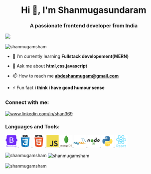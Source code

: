 <h1 align="center">Hi 👋, I'm Shanmugasundaram</h1>
<h3 align="center">A passionate frontend developer from India</h3>
<img src="https://res.cloudinary.com/ddjjx7t57/image/upload/v1705662842/Blue_And_Green_Professional_Technology_LinkedIn_Banner_4_wdiyvt.jpg"/>

<p align="left"> <img src="https://komarev.com/ghpvc/?username=shanmugamsham&label=Profile%20views&color=0e75b6&style=flat" alt="shanmugamsham" /> </p>

- 🌱 I’m currently learning **Fullstack developement(MERN)**

- 💬 Ask me about **html,css,javascript**

- 📫 How to reach me **abdeshanmugam@gmail.com**

- ⚡ Fun fact **i think i have good humour sense**

<h3 align="left">Connect with me:</h3>
<p align="left">
<a href="https://linkedin.com/in/www.linkedin.com/in/shan369" target="blank"><img align="center" src="https://raw.githubusercontent.com/rahuldkjain/github-profile-readme-generator/master/src/images/icons/Social/linked-in-alt.svg" alt="www.linkedin.com/in/shan369" height="30" width="40" /></a>
</p>

<h3 align="left">Languages and Tools:</h3>
<p align="left"> <a href="https://getbootstrap.com" target="_blank" rel="noreferrer"> <img src="https://raw.githubusercontent.com/devicons/devicon/master/icons/bootstrap/bootstrap-plain-wordmark.svg" alt="bootstrap" width="40" height="40"/> </a> <a href="https://www.w3schools.com/css/" target="_blank" rel="noreferrer"> <img src="https://raw.githubusercontent.com/devicons/devicon/master/icons/css3/css3-original-wordmark.svg" alt="css3" width="40" height="40"/> </a> <a href="https://www.w3.org/html/" target="_blank" rel="noreferrer"> <img src="https://raw.githubusercontent.com/devicons/devicon/master/icons/html5/html5-original-wordmark.svg" alt="html5" width="40" height="40"/> </a> <a href="https://developer.mozilla.org/en-US/docs/Web/JavaScript" target="_blank" rel="noreferrer"> <img src="https://raw.githubusercontent.com/devicons/devicon/master/icons/javascript/javascript-original.svg" alt="javascript" width="40" height="40"/> </a> <a href="https://www.mongodb.com/" target="_blank" rel="noreferrer"> <img src="https://raw.githubusercontent.com/devicons/devicon/master/icons/mongodb/mongodb-original-wordmark.svg" alt="mongodb" width="40" height="40"/> </a> <a href="https://www.mysql.com/" target="_blank" rel="noreferrer"> <img src="https://raw.githubusercontent.com/devicons/devicon/master/icons/mysql/mysql-original-wordmark.svg" alt="mysql" width="40" height="40"/> </a> <a href="https://nodejs.org" target="_blank" rel="noreferrer"> <img src="https://raw.githubusercontent.com/devicons/devicon/master/icons/nodejs/nodejs-original-wordmark.svg" alt="nodejs" width="40" height="40"/> </a> <a href="https://www.python.org" target="_blank" rel="noreferrer"> <img src="https://raw.githubusercontent.com/devicons/devicon/master/icons/python/python-original.svg" alt="python" width="40" height="40"/> </a> <a href="https://reactjs.org/" target="_blank" rel="noreferrer"> <img src="https://raw.githubusercontent.com/devicons/devicon/master/icons/react/react-original-wordmark.svg" alt="react" width="40" height="40"/> </a> </p>

<p><img align="left" src="https://github-readme-stats.vercel.app/api/top-langs?username=shanmugamsham&show_icons=true&locale=en&layout=compact" alt="shanmugamsham" /></p>

<p>&nbsp;<img align="center" src="https://github-readme-stats.vercel.app/api?username=shanmugamsham&show_icons=true&locale=en" alt="shanmugamsham" /></p>

<p><img align="center" src="https://github-readme-streak-stats.herokuapp.com/?user=shanmugamsham&" alt="shanmugamsham" /></p>
